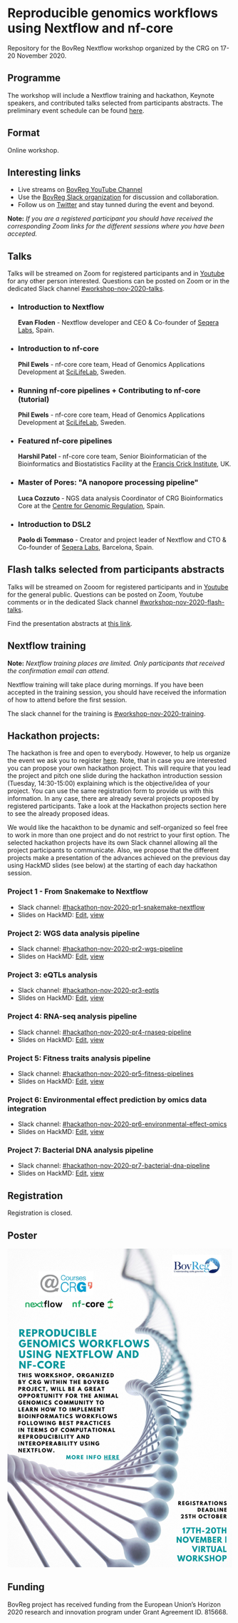 # Reproducible genomics workflows using Nextflow and nf-core

Repository for the BovReg Nextflow workshop organized by the CRG on 17-20 November 2020.

## Programme

The workshop will include a Nextflow training and hackathon, Keynote speakers, and contributed talks selected from participants abstracts. The preliminary event schedule can be found [here](https://sites.google.com/view/reproduciblegenomicsworkflowsu/home).

## Format

Online workshop.

## Interesting links

* Live streams on [BovReg YouTube Channel](https://www.youtube.com/channel/UC0qhdZc9pDT_6dEk3qDUvcA/)
* Use the [BovReg Slack organization](https://join.slack.com/t/bovreg/shared_invite/zt-ior2kx7r-nU04LE3B2RuhTn5ModJJog) for discussion and collaboration.
* Follow us on [Twitter](https://twitter.com/BovReg) and stay tunned during the event and beyond.

**Note:** *If you are a registered participant you should have received the corresponding Zoom links for the different sessions where you have been accepted.*

## Talks

Talks will be streamed on Zoom for registered participants and in [Youtube](https://www.youtube.com/channel/UC0qhdZc9pDT_6dEk3qDUvcA/) for any other person interested. Questions can be posted on Zoom or in the dedicated Slack channel [#workshop-nov-2020-talks](https://bovreg.slack.com/channels/workshop-nov-2020-talks).

* ### Introduction to Nextflow

    **Evan Floden** - Nextflow developer and CEO & Co-founder of [Seqera Labs](https://www.seqera.io/), Spain.

* ### Introduction to nf-core

    **Phil Ewels** - nf-core core team, Head of Genomics Applications Development at [SciLifeLab](https://www.scilifelab.se/),
Sweden.

* ### Running nf-core pipelines + Contributing to nf-core (tutorial)

    **Phil Ewels** - nf-core core team, Head of Genomics Applications Development at [SciLifeLab](https://www.scilifelab.se/),
Sweden.

* ### Featured nf-core pipelines

    **Harshil Patel** - nf-core core team, Senior Bioinformatician of  the Bioinformatics and Biostatistics Facility at the
[Francis Crick Institute](https://www.crick.ac.uk/), UK.
 
* ### Master of Pores: "A nanopore processing pipeline"

    **Luca Cozzuto** - NGS data analysis Coordinator of CRG Bioinformatics Core  at the
[Centre for Genomic Regulation](https://www.crg.eu/), Spain. 

* ### Introduction to DSL2

    **Paolo di Tommaso** - Creator and project leader of Nextflow and CTO & Co-founder of [Seqera Labs](https://www.seqera.io/),
Barcelona, Spain.
 
## Flash talks selected from participants abstracts

Talks will be streamed on Zooom for registered participants and in [Youtube](https://www.youtube.com/channel/UC0qhdZc9pDT_6dEk3qDUvcA/) for the general public. Questions can be posted on Zoom, Youtube comments or in the dedicated Slack channel [#workshop-nov-2020-flash-talks](https://bovreg.slack.com/channels/workshop-nov-2020-flash-talks).

Find the presentation abstracts at [this link](abstracts.md).

## Nextflow training

**Note:** *Nextflow training places are limited. Only participants that received the confirmation email can attend.*

Nextflow training will take place during mornings. If you have been accepted in the training session, you should have received the information of how to attend before the first session. 

The slack channel for the training is [#workshop-nov-2020-training](https://bovreg.slack.com/channels/workshop-nov-2020-training).

## Hackathon projects:

The hackathon is free and open to everybody. However, to help us organize the event we ask you to register [here](https://docs.google.com/forms/d/e/1FAIpQLSdITmduOynEIZ6kox1VOh_d5sQgeqlZtx4uVD6S4yk7aCupwQ/viewform). Note, that in case you are interested you can propose your own hackathon project. This will require that you lead the project and pitch one slide during the hackathon introduction session (Tuesday, 14:30-15:00) explaining which is the objective/idea of your project. You can use the same registration form to provide us with this information. In any case, there are already several projects proposed by registered participants. Take a look at the Hackathon projects section here to see the already proposed ideas.

We would like the hacakthon to be dynamic and self-organized so feel free to work in more than one project and do not restrict to your first option. The selected hackathon projects have its own Slack channel allowing all the project participants to communicate. Also, we propose that the different projects make a presentation of the advances achieved on the previous day using HackMD slides (see below) at the starting of each day hackathon session.

### Project 1 - From Snakemake to Nextflow

* Slack channel: [#hackathon-nov-2020-pr1-snakemake-nextflow](https://bovreg.slack.com/channels/hackathon-nov-2020-pr1-snakemake-nextflow)
* Slides on HackMD: [Edit](https://hackmd.io/CnblMzNlQwKIesMb9_or5Q), [view](https://hackmd.io/@Hackathon-November-2020/B1HgcJk5v)

### Project 2: WGS data analysis pipeline

* Slack channel: [#hackathon-nov-2020-pr2-wgs-pipeline](https://bovreg.slack.com/channels/hackathon-nov-2020-pr2-wgs-pipeline)
* Slides on HackMD: [Edit](https://hackmd.io/1N8PZ6QdTRyWGLh2-CnEjg), [view](https://hackmd.io/@Hackathon-November-2020/BkH3HM19P)

### Project 3: eQTLs analysis

* Slack channel: [#hackathon-nov-2020-pr3-eqtls](https://bovreg.slack.com/channels/hackathon-nov-2020-pr3-eqtls)
* Slides on HackMD: [Edit](https://hackmd.io/22iAX2a8R36KogOZXWMINg), [view](https://hackmd.io/@Hackathon-November-2020/SywnLG1qw)

### Project 4: RNA-seq analysis pipeline

* Slack channel: [#hackathon-nov-2020-pr4-rnaseq-pipeline](https://bovreg.slack.com/channels/hackathon-nov-2020-pr4-rnaseq-pipeline)
* Slides on HackMD: [Edit](https://hackmd.io/YVJ4SNcRScCZEKfXlzHh3A), [view](https://hackmd.io/@Hackathon-November-2020/Hykb_fkcD)

### Project 5: Fitness traits analysis pipeline

* Slack channel: [#hackathon-nov-2020-pr5-fitness-pipelines](https://bovreg.slack.com/channels/hackathon-nov-2020-pr5-fitness-pipelines) 
* Slides on HackMD: [Edit](https://hackmd.io/otiEN7ZkRIKQQP8QtsQZDA), [view](https://hackmd.io/@Hackathon-November-2020/S1qjszy9P)

### Project 6: Environmental effect prediction by omics data integration

* Slack channel: [#hackathon-nov-2020-pr6-environmental-effect-omics](https://bovreg.slack.com/channels/hackathon-nov-2020-pr6-environmental-effect-omics)
* Slides on HackMD: [Edit](https://hackmd.io/w28jZ1wtSSa09ZLPCber6A), [view](https://hackmd.io/@Hackathon-November-2020/H1uGTGkqw)

### Project 7: Bacterial DNA analysis pipeline

* Slack channel: [#hackathon-nov-2020-pr7-bacterial-dna-pipeline](https://bovreg.slack.com/channels/hackathon-nov-2020-pr7-bacterial-dna-pipeline)
* Slides on HackMD: [Edit](https://hackmd.io/GDIhxvPTQvaZX4zF0IM7Uw), [view](https://hackmd.io/@Hackathon-November-2020/HJzJqzyqD)

## Registration

Registration is closed.

## Poster

![Workshop bovreg nextflow poster](img/nf-bovreg-workshop20-poster.jpg)

<!---
## Organizers
<br/>
<p float="left">
    <img src="https://github.com/BovReg/nf-workshop20/blob/master/logos/crg_courses_logo.jpg" width="200" /> 
    &nbsp
    <img src="https://github.com/BovReg/nf-workshop20/blob/master/logos/crg_logo.png" width="200" />
    &nbsp
    <img src="https://github.com/BovReg/nf-workshop20/blob/master/logos/BovReg_logo.jpg" width="200" />
</p>
---> 

<!--- ![CRG Logo](https://github.com/BovReg/nf-workshop20/blob/master/logos/crg_logo.png) ![BovReg Log](https://github.com/BovReg/nf-workshop20/blob/master/logos/BovReg_logo.jpg) ---> 


## Funding

BovReg project has received funding from the European Union’s Horizon 2020 research and innovation program under 
Grant Agreement ID. 815668.






